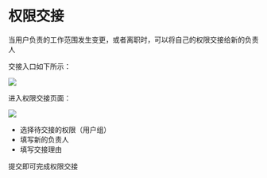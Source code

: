# 权限交接

当用户负责的工作范围发生变更，或者离职时，可以将自己的权限交接给新的负责人

交接入口如下所示：

![](../../assets/permission/transfer.png)

进入权限交接页面：

![](../../assets/permission/transfer1.png)

- 选择待交接的权限（用户组）
- 填写新的负责人
- 填写交接理由

提交即可完成权限交接